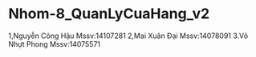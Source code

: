 # Nhom-8_QuanLyCuaHang_v2
1,Nguyễn Công Hậu Mssv:14107281 2,Mai Xuân Đại Mssv:14078091  3.Võ Nhựt Phong Mssv:14075571

